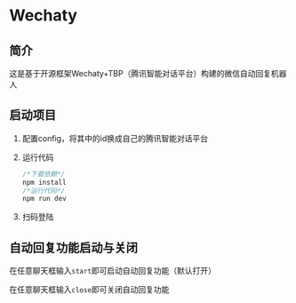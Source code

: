 # Wechaty
## 简介

这是基于开源框架Wechaty+TBP（腾讯智能对话平台）构建的微信自动回复机器人

## 启动项目

1. 配置config，将其中的id换成自己的腾讯智能对话平台

2. 运行代码

   ~~~js
   /*下载依赖*/
   npm install
   /*运行代码*/
   npm run dev
   ~~~

3. 扫码登陆

## 自动回复功能启动与关闭

在任意聊天框输入`start`即可启动自动回复功能（默认打开）

在任意聊天框输入`close`即可关闭自动回复功能
